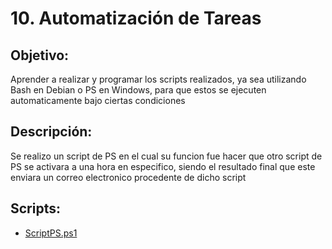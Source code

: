 # 10. Automatización de Tareas

## Objetivo:
Aprender a realizar y programar los scripts realizados, ya sea utilizando Bash en Debian o PS en Windows, para que estos se ejecuten automaticamente bajo ciertas condiciones

## Descripción:
Se realizo un script de PS en el cual su funcion fue hacer que otro script de PS se activara a una hora en especifico, siendo el resultado final que este enviara un correo electronico procedente de dicho script

## Scripts:
* [ScriptPS.ps1](https://github.com/Isaias919/PIA-LAB/blob/main/Automatizaci%C3%B3n%20de%20Tareas/ScriptPS.ps1)
